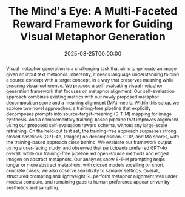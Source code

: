 ---
title: "The Mind's Eye: A Multi-Faceted Reward Framework for Guiding Visual Metaphor Generation"
date: 2025-08-25T00:00:00
authors: ["Girish A Koushik", "Fatemeh Nazarieh", "Katherine Birch", "Shenbin Qian", "Diptesh Kanojia"]
publication_types: ["3"]
abstract: "Visual metaphor generation is a challenging task that aims to generate an image given an input text metaphor. Inherently, it needs language understanding to bind a source concept with a target concept, in a way that preserves meaning while ensuring visual coherence. We propose a self-evaluating visual metaphor generation framework that focuses on metaphor alignment. Our self-evaluation approach combines existing metrics with our newly proposed metaphor decomposition score and a meaning alignment (MA) metric. Within this setup, we explore two novel approaches: a training-free pipeline that explicitly decomposes prompts into source-target-meaning (S-T-M) mapping for image synthesis, and a complementary training-based pipeline that improves alignment using our proposed self-evaluation reward schema, without any large-scale retraining. On the held-out test set, the training-free approach surpasses strong closed baselines (GPT-4o, Imagen) on decomposition, CLIP, and MA scores, with the training-based approach close behind. We evaluate our framework output using a user-facing study, and observed that participants preferred GPT-4o overall, while our training-free pipeline led open-source methods and edged Imagen on abstract metaphors. Our analyses show S-T-M prompting helps longer or more abstract metaphors, with closed models excelling on short, concrete cases; we also observe sensitivity to sampler settings. Overall, structured prompting and lightweight RL perform metaphor alignment well under modest compute, and remaining gaps to human preference appear driven by aesthetics and sampling."
featured: false
publication: "*arXiv preprint arXiv:2508.18569*"
url_pdf: "https://arxiv.org/abs/2508.18569"
url_preprint: "https://arxiv.org/abs/2508.18569"
tags: ["visual metaphor generation", "reward framework", "image synthesis", "metaphor alignment"]
---